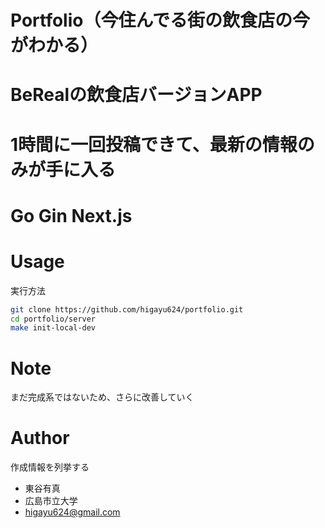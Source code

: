
# Portfolio（今住んでる街の飲食店の今がわかる）

# BeRealの飲食店バージョンAPP

# 1時間に一回投稿できて、最新の情報のみが手に入る

# Go Gin Next.js

# Usage

実行方法

```bash
git clone https://github.com/higayu624/portfolio.git
cd portfolio/server
make init-local-dev
```

# Note

まだ完成系ではないため、さらに改善していく

# Author

作成情報を列挙する

* 東谷有真
* 広島市立大学
* higayu624@gmail.com